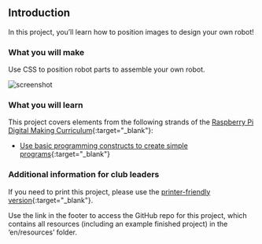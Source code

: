 ## Introduction

In this project, you’ll learn how to position images to design your own robot!

### What you will make

Use CSS to position robot parts to assemble your own robot. 

![screenshot](images/robot-final.png)

### What you will learn

This project covers elements from the following strands of the [Raspberry Pi Digital Making Curriculum](https://rpf.io/curriculum){:target="_blank"}:

+ [Use basic programming constructs to create simple programs](https://www.raspberrypi.org/curriculum/programming/creator){:target="_blank"}

### Additional information for club leaders

If you need to print this project, please use the [printer-friendly version](https://projects.raspberrypi.org/en/projects/build-a-robot/print){:target="_blank"}.

Use the link in the footer to access the GitHub repo for this project, which contains all resources (including an example finished project) in the ‘en/resources’ folder.
